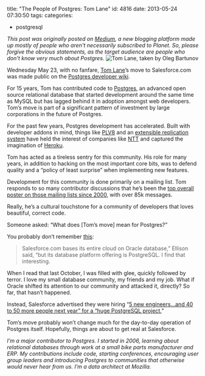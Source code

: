 title: "The People of Postgres: Tom Lane"
id: 4816
date: 2013-05-24 07:30:50
tags: 
categories: 
- postgresql

_This post was originally posted on [Medium](https://medium.com/i-m-h-o/b6f105889466), a new blogging platform made up mostly of people who aren't necessarily subscribed to Planet. So, please forgive the obvious statements, as the target audience are people who don't know very much about Postgres._ ![Tom Lane, taken by Oleg Bartunov](https://d233eq3e3p3cv0.cloudfront.net/max/700/0*Ngepbg8wnjzSrgRJ.jpeg)

Wednesday May 23, with no fanfare, [Tom Lane](http://en.wikipedia.org/wiki/Tom_Lane_(computer_scientist))’s move to Salesforce.com was made public on the [Postgres developer wiki](http://wiki.postgresql.org/wiki/PgCon_2013_Developer_Meeting#Notes).

For 15 years, Tom has contributed code to [Postgres](http://postgresql.org), an advanced open source relational database that started development around the same time as MySQL but has lagged behind it in adoption amongst web developers. Tom’s move is part of a significant pattern of investment by large corporations in the future of Postgres.

For the past few years, Postgres development has accelerated. Built with developer addons in mind, things like [PLV8](http://www.youtube.com/watch?v=fRupMAVdmWA) and an [extensible replication system](http://www.postgresql.org/docs/9.2/static/protocol-replication.html) have held the interest of companies like [NTT](https://www.pgcon.org/2011/schedule/events/307.en.html) and captured the imagination of [Heroku](http://postgres.heroku.com/).

Tom has acted as a tireless sentry for this community. His role for many years, in addition to hacking on the most important core bits, was to defend quality and a “policy of least surprise” when implementing new features.

Development for this community is done primarily on a mailing list. Tom responds to so many contributor discussions that he’s been the [top overall poster on those mailing lists since 2000](http://www.citusdata.com/blog/57-postgresql-full-text-search), with over 85k messages.

Really, he’s a cultural touchstone for a community of developers that loves beautiful, correct code.

Someone asked: “What does [Tom’s move] mean for Postgres?”

You probably don’t remember [this](http://www.theregister.co.uk/2012/10/03/ellison_oracle_cloud_dogfood/):

> Salesforce.com bases its entire cloud on Oracle database,” Ellison said, “but its database platform offering is PostgreSQL. I find that interesting.

When I read that last October, I was filled with glee, quickly followed by terror. I love my small database community, my friends and my job. What if Oracle shifted its attention to our community and attacked it, directly? So far, that hasn’t happened.

Instead, Salesforce advertised they were hiring “[5 new engineers…and 40 to 50 more people next year” for a “huge PostgreSQL project.](http://bits.blogs.nytimes.com/2012/10/15/salesforce-hires-to-go-open-source/)”

Tom’s move probably won’t change much for the day-to-day operation of Postgres itself. Hopefully, things are about to get real at Salesforce.

_I’m a major contributor to Postgres. I started in 2006, learning about relational databases through work at a small bike parts manufacturer and ERP. My contributions include code, starting conferences, encouraging user group leaders and introducing Postgres to communities that otherwise would never hear from us. I’m a data architect at Mozilla._
